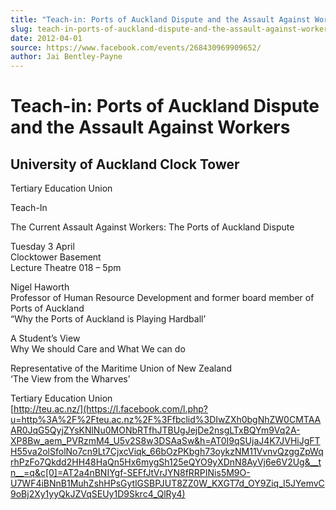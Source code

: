 ```yaml
---
title: "Teach-in: Ports of Auckland Dispute and the Assault Against Workers"
slug: teach-in-ports-of-auckland-dispute-and-the-assault-against-workers
date: 2012-04-01
source: https://www.facebook.com/events/268430969909652/
author: Jai Bentley-Payne
---
```


# Teach-in: Ports of Auckland Dispute and the Assault Against Workers
## University of Auckland Clock Tower
Tertiary Education Union

Teach-In

The Current Assault Against Workers: The Ports of Auckland Dispute

Tuesday 3 April  
Clocktower Basement  
Lecture Theatre 018 – 5pm

Nigel Haworth  
Professor of Human Resource Development and former board member of Ports of Auckland  
“Why the Ports of Auckland is Playing Hardball’

A Student’s View  
Why We should Care and What We can do

Representative of the Maritime Union of New Zealand  
‘The View from the Wharves’

Tertiary Education Union  
[http://teu.ac.nz/](https://l.facebook.com/l.php?u=http%3A%2F%2Fteu.ac.nz%2F%3Ffbclid%3DIwZXh0bgNhZW0CMTAAAR0JqG5QyjZYsKNlNu0MONbRTfhJTBUgJejDe2nsgLTxBQYm9Vq2A-XP8Bw_aem_PVRzmM4_U5v2S8w3DSAaSw&h=AT0I9qSUjaJ4K7JVHiJgFTH55va2olSfolNo7cn9Lt7CjxcViqk_66bOzPKbgh73oykzNM11VvnvQzggZpWqrhPzFo7Qkdd2HH48HaQn5Hx6mygSh125eQYO9yXDnN8AyVj6e6V2Ug&__tn__=q&c[0]=AT2a4nBNIYgf-SEFfJtVrJYN8fRRPINis5M9O-U7WF4iBNnB1MuhZshHPsGytlGSBPJUT8ZZ0W_KXGT7d_OY9Ziq_I5JYemvC9oBj2Xy1yyQkJZVqSEUy1D9Skrc4_QlRy4)